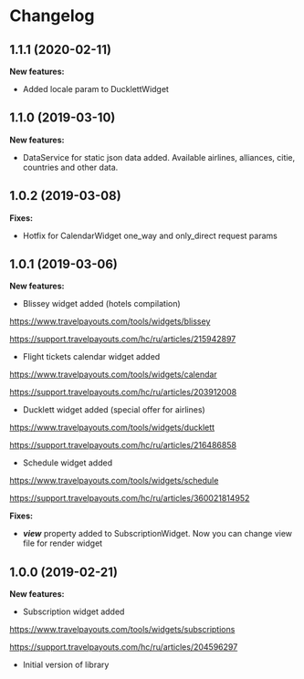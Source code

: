 Changelog
=========

1.1.1 (2020-02-11)
----------------------
**New features:**

* Added locale param to DucklettWidget

1.1.0 (2019-03-10)
----------------------
**New features:**

* DataService for static json data added. Available airlines, alliances, citie, countries and other data. 

1.0.2 (2019-03-08)
----------------------

**Fixes:**

* Hotfix for CalendarWidget one_way and only_direct request params

1.0.1 (2019-03-06)
----------------------
**New features:**

* Blissey widget added (hotels compilation)

https://www.travelpayouts.com/tools/widgets/blissey

https://support.travelpayouts.com/hc/ru/articles/215942897

* Flight tickets calendar widget added

https://www.travelpayouts.com/tools/widgets/calendar

https://support.travelpayouts.com/hc/ru/articles/203912008

* Ducklett widget added (special offer for airlines)

https://www.travelpayouts.com/tools/widgets/ducklett

https://support.travelpayouts.com/hc/ru/articles/216486858

* Schedule widget added

https://www.travelpayouts.com/tools/widgets/schedule

https://support.travelpayouts.com/hc/ru/articles/360021814952

**Fixes:**

* ***view*** property added to SubscriptionWidget. Now you can change view file for render widget

1.0.0 (2019-02-21)
----------------------

**New features:**

 * Subscription widget added
 
 https://www.travelpayouts.com/tools/widgets/subscriptions
 
 https://support.travelpayouts.com/hc/ru/articles/204596297
 
 * Initial version of library